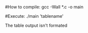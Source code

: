 #How to compile:
gcc -Wall *.c -o main

#Execute:
./main 'tablename'

The table output isn't formated